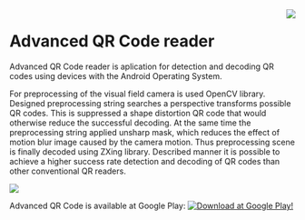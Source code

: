 <img align="right" src="http://martinkubik.cz/DP/logo.png"/>

Advanced QR Code reader
=======================

Advanced QR Code reader is aplication for detection and decoding QR codes using devices with the Android Operating System. 

For preprocessing of the visual field camera is used OpenCV library. Designed preprocessing string searches a perspective transforms possible QR codes. This is suppressed a shape distortion QR code that would otherwise reduce the successful decoding. At the same time the preprocessing string applied unsharp mask, which reduces the effect of motion blur image caused by the camera motion. Thus preprocessing scene is finally decoded using ZXing library. Described manner it is possible to achieve a higher success rate detection and decoding of QR codes than other conventional QR readers.

<img align="centre" src="http://martinkubik.cz/DP/screenshot.png"/>

Advanced QR Code is available at Google Play:
[![Download at Google Play!](http://developer.android.com/images/brand/en_generic_rgb_wo_60.png)](https://play.google.com/store/apps/details?id=cz.martinkubik.qrreader)

